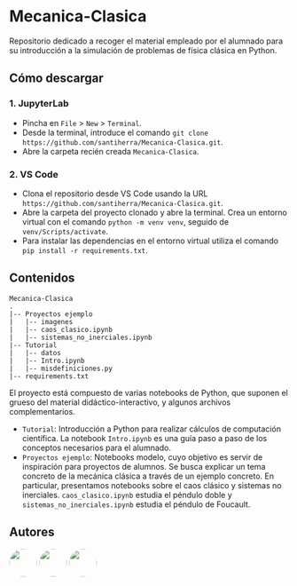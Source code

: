 # Mecanica-Clasica
Repositorio dedicado a recoger el material empleado por el alumnado para su introducción a la simulación de problemas de física clásica en Python.

## Cómo descargar
### 1. JupyterLab
- Pincha en `File` > `New` > `Terminal`.
- Desde la terminal, introduce el comando `git clone https://github.com/santiherra/Mecanica-Clasica.git`.
- Abre la carpeta recién creada `Mecanica-Clasica`.

### 2. VS Code
- Clona el repositorio desde VS Code usando la URL `https://github.com/santiherra/Mecanica-Clasica.git`.
- Abre la carpeta del proyecto clonado y abre la terminal. Crea un entorno virtual con el comando `python -m venv venv`, seguido de `venv/Scripts/activate`.
- Para instalar las dependencias en el entorno virtual utiliza el comando `pip install -r requirements.txt`.

## Contenidos
```
Mecanica-Clasica
.
|-- Proyectos ejemplo
|   |-- imagenes
|   |-- caos_clasico.ipynb
|   |-- sistemas_no_inerciales.ipynb
|-- Tutorial
|   |-- datos
|   |-- Intro.ipynb
|   |-- misdefiniciones.py
|-- requirements.txt
```
El proyecto está compuesto de varias notebooks de Python, que suponen el grueso del material didáctico-interactivo, y algunos archivos complementarios.

- `Tutorial`: Introducción a Python para realizar cálculos de computación científica. La notebook `Intro.ipynb` es una guía paso a paso de los conceptos necesarios para el alumnado.
- `Proyectos ejemplo`: Notebooks modelo, cuyo objetivo es servir de inspiración para proyectos de alumnos. Se busca explicar un tema concreto de la mecánica clásica a través de un ejemplo concreto. En particular, presentamos notebooks sobre el caos clásico y sistemas no inerciales. `caos_clasico.ipynb` estudia el péndulo doble y `sistemas_no_inerciales.ipynb` estudia el péndulo de Foucault.

## Autores
[<img src="https://github.com/artemiogl.png" width="50" style="border-radius:50%">](https://github.com/artemiogl) [<img src="https://github.com/santiherra.png" width="50" style="border-radius:50%">](https://github.com/santiherra) [<img src="https://github.com/martinzf.png" width="50" style="border-radius:50%">](https://github.com/martinzf)